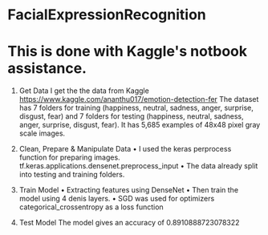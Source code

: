 # FacialExpressionRecognition
# This is done with Kaggle's notbook assistance. 

1. Get Data
I get the the data from Kaggle
https://www.kaggle.com/ananthu017/emotion-detection-fer
The dataset has 7 folders for training (happiness, neutral, sadness, anger, surprise, disgust, fear) and 7 folders for testing (happiness, neutral, sadness, anger, surprise, disgust, fear).
It has 5,685 examples of 48x48 pixel gray scale images.

2. Clean, Prepare & Manipulate Data
• I used the keras perprocess function for preparing images. tf.keras.applications.densenet.preprocess_input
• The data already split into testing and training folders.

3. Train Model
• Extracting features using DenseNet
• Then train the model using 4 denis layers.
• SGD was used for optimizers categorical_crossentropy as a loss function

4. Test Model
The model gives an accuracy of 0.8910888723078322
